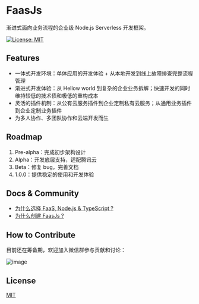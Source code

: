 # FaasJs

渐进式面向业务流程的企业级 Node.js Serverless 开发框架。

[![License: MIT](https://img.shields.io/badge/License-MIT-yellow.svg)](https://opensource.org/licenses/MIT)

## Features

* 一体式开发环境：单体应用的开发体验 + 从本地开发到线上故障排查完整流程管理
* 渐进式开发体验：从 Hellow world 到复杂的企业业务拆解；快速开发的同时维持较低的技术债和极低的重构成本
* 灵活的插件机制：从公有云服务插件到企业定制私有云服务；从通用业务插件到企业定制业务插件
* 为多人协作、多团队协作和云端开发而生

## Roadmap

1. Pre-alpha：完成初步架构设计
2. Alpha：开发底层支持，适配腾讯云
3. Beta：修复 bug，完善文档
4. 1.0.0：提供稳定的使用和开发体验

## Docs & Community

* [为什么选择 FaaS, Node.js & TypeScript ?](/faasjs/faasjs/wiki/Why-FaaS,-Node.js-&-TypeScript-%3F)
* [为什么创建 FaasJs ?](/faasjs/faasjs/wiki/Why-create-FaasJs-%3F)

## How to Contribute

目前还在筹备期，欢迎加入微信群参与贡献和讨论：

![image](https://user-images.githubusercontent.com/215433/56074015-059fea80-5dde-11e9-8a61-afc97aa7288b.png)

## License

[MIT](LICENSE)
